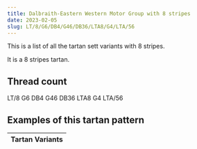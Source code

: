 ```yaml
---
title: Dalbraith-Eastern Western Motor Group with 8 stripes
date: 2023-02-05
slug: LT/8/G6/DB4/G46/DB36/LTA8/G4/LTA/56
---
```

This is a list of all the tartan sett variants with 8 stripes.

It is a 8 stripes tartan.


## Thread count
LT/8 G6 DB4 G46 DB36 LTA8 G4 LTA/56

## Examples of this tartan pattern

| Tartan Variants |
|---------------|
